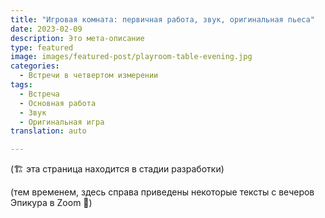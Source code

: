 ```yaml
---
title: "Игровая комната: первичная работа, звук, оригинальная пьеса"
date: 2023-02-09
description: Это мета-описание
type: featured
image: images/featured-post/playroom-table-evening.jpg
categories:
  - Встречи в четвертом измерении
tags:
  - Встреча
  - Основная работа
  - Звук
  - Оригинальная игра
translation: auto

---
```




(🏗️ эта страница находится в стадии разработки)


(тем временем, здесь справа приведены некоторые тексты с вечеров Эпикура в Zoom 🌳)
